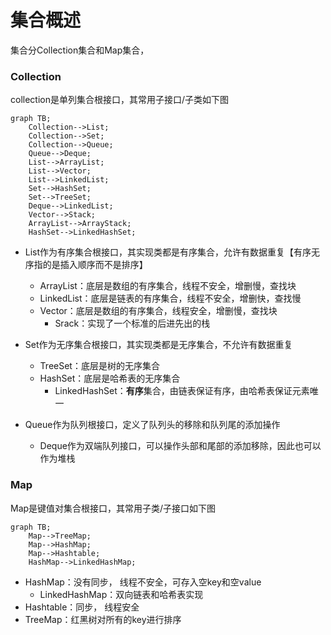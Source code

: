 # 集合概述

集合分Collection集合和Map集合，



### Collection

collection是单列集合根接口，其常用子接口/子类如下图

```mermaid
graph TB;
	Collection-->List;
	Collection-->Set;
	Collection-->Queue;
	Queue-->Deque;
	List-->ArrayList;
	List-->Vector;
	List-->LinkedList;
	Set-->HashSet;
	Set-->TreeSet;
	Deque-->LinkedList;
	Vector-->Stack;
	ArrayList-->ArrayStack;
	HashSet-->LinkedHashSet;
```

* List作为有序集合根接口，其实现类都是有序集合，允许有数据重复【有序无序指的是插入顺序而不是排序】
  * ArrayList：底层是数组的有序集合，线程不安全，增删慢，查找块
  * LinkedList：底层是链表的有序集合，线程不安全，增删快，查找慢
  * Vector：底层是数组的有序集合，线程安全，增删慢，查找块
    * Srack：实现了一个标准的后进先出的栈

* Set作为无序集合根接口，其实现类都是无序集合，不允许有数据重复
  * TreeSet：底层是树的无序集合
  * HashSet：底层是哈希表的无序集合
    * LinkedHashSet：**有序**集合，由链表保证有序，由哈希表保证元素唯一
* Queue作为队列根接口，定义了队列头的移除和队列尾的添加操作
  * Deque作为双端队列接口，可以操作头部和尾部的添加移除，因此也可以作为堆栈



### Map

Map是键值对集合根接口，其常用子类/子接口如下图

```mermaid
graph TB;
	Map-->TreeMap;
	Map-->HashMap;
	Map-->Hashtable;
	HashMap-->LinkedHashMap;
```

* HashMap：没有同步， 线程不安全，可存入空key和空value
  * LinkedHashMap：双向链表和哈希表实现
* Hashtable：同步， 线程安全
* TreeMap：红黑树对所有的key进行排序

